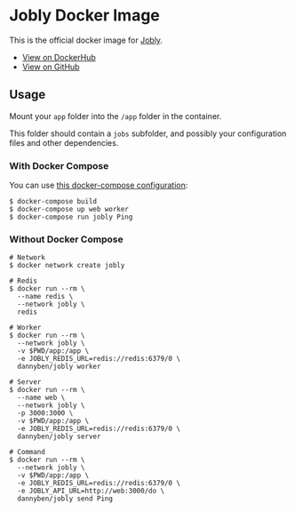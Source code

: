 Jobly Docker Image
==================================================

This is the official docker image for [Jobly][1].

- [View on DockerHub][2]
- [View on GitHub][3]

Usage
--------------------------------------------------

Mount your `app` folder into the `/app` folder in the container.

This folder should contain a `jobs` subfolder, and possibly your configuration
files and other dependencies.


### With Docker Compose

You can use [this docker-compose configuration][4]:

    $ docker-compose build
    $ docker-compose up web worker
    $ docker-compose run jobly Ping

### Without Docker Compose

```shell
# Network
$ docker network create jobly

# Redis
$ docker run --rm \
  --name redis \
  --network jobly \
  redis

# Worker
$ docker run --rm \
  --network jobly \
  -v $PWD/app:/app \
  -e JOBLY_REDIS_URL=redis://redis:6379/0 \
  dannyben/jobly worker

# Server
$ docker run --rm \
  --name web \
  --network jobly \
  -p 3000:3000 \
  -v $PWD/app:/app \
  -e JOBLY_REDIS_URL=redis://redis:6379/0 \
  dannyben/jobly server

# Command
$ docker run --rm \
  --network jobly \
  -v $PWD/app:/app \
  -e JOBLY_REDIS_URL=redis://redis:6379/0 \
  -e JOBLY_API_URL=http://web:3000/do \
  dannyben/jobly send Ping
```



[1]: https://github.com/dannyben/jobly
[2]: https://hub.docker.com/r/dannyben/jobly
[3]: https://github.com/dannyben/docker-jobly
[4]: https://github.com/DannyBen/docker-jobly/blob/master/docker-compose.yml
